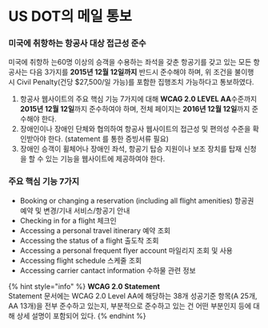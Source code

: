 # US DOT의 메일 통보

### 미국에 취항하는 항공사 대상 접근성 준수

 미국에 취항하 는60명 이상의 승객을 수용하는 좌석을 갖춘 항공기를 갖고 있는 모든 항공사는 다음 3가지를 **2015년 12월 12일까지** 반드시 준수해야 하며, 위 조건을 불이행 시 Civil Penalty\(건당 $27,500/일 가능\)를 포함한 집행조치 가능하다고 통보하였다.

1. 항공사 웹사이트의 주요 핵심 기능 7가지에 대해 **WCAG 2.0 LEVEL AA**수준까지 **2015년 12월 12일**까지 준수하여야 하며, 전체 페이지는 **2016년 12월 12일**까지 준수해야 한다.
2. 장애인이나 장애인 단체와 협의하여 항공사 웹사이트의 접근성 및 편의성 수준을 확인받아야 한다. \(statement 를 통한 증빙서류 필요\)
3. 장애인 승객이 휠체어나 장애인 좌석, 항공기 탑승 지원이나 보조 장치를 탑재 신청을 할 수 있는 기능을 웹사이트에 제공하여야 한다.

### **주요 핵심 기능 7가지**

* Booking or changing a reservation \(including all flight amenities\) 항공권 예약 및 변경/기내 서비스/항공기 안내
* Checking in for a flight 체크인
* Accessing a personal travel itinerary 예약 조회
* Accessing the status of a flight 출도착 조회
* Accessing a personal frequent flyer account 마일리지 조회 및 사용
* Accessing flight schedule 스케줄 조회
* Accessing carrier cantact information 수하물 관련 정보 

{% hint style="info" %}
**WCAG 2.0 Statement**  
Statement 문서에는 WCAG 2.0 Level AA에 해당하는 38개 성공기준 항목\(A 25개, AA 13개\)을 전부 준수하고 있는지, 부분적으로 준수하고 있는 건 어떤 부분인지 등에 대해 상세 설명이 포함되어 있다.
{% endhint %}

